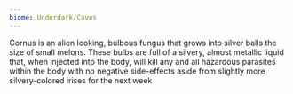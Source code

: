 ```yaml
---
biome: Underdark/Caves
---
```

Cornus is an alien looking, bulbous fungus that grows into silver balls the size of small melons. These bulbs are full of a silvery, almost metallic liquid that, when injected into the body, will kill any and all hazardous parasites within the body with no negative side-effects aside from slightly more silvery-colored irises for the next week 

